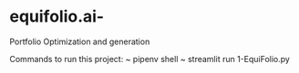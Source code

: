 # equifolio.ai-
Portfolio Optimization and generation  

Commands to run this project:
~ pipenv shell
~ streamlit run 1-EquiFolio.py




